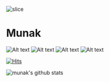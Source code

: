 ![slice](https://capsule-render.vercel.app/api?type=waving&color=B450D2&fontColor=ffffff&height=200&text=munak&fontAlign=70&fontAlignY=40&desc=munak&descAlign=70&descAlignY=55)

# Munak
![Alt text](https://img.shields.io/badge/JavaScript-F7DF1E?style=for-the-badge&logo=JavaScript&logoColor=white) ![Alt text](https://img.shields.io/badge/TypeScript-3178C6?style=for-the-badge&logo=TypeScript&logoColor=white) ![Alt text](https://img.shields.io/badge/Express-000000?style=for-the-badge&logo=Express&logoColor=white) ![Alt text](https://img.shields.io/badge/NestJS-E0234E?style=for-the-badge&logo=NestJS&logoColor=white)

[![Hits](https://hits.seeyoufarm.com/api/count/incr/badge.svg?url=https%3A%2F%2Fgithub.com%2Fmunak%2Fmunak&count_bg=%2379C83D&title_bg=%23555555&icon=&icon_color=%23E7E7E7&title=hits&edge_flat=false)](https://hits.seeyoufarm.com)

![munak's github stats](https://github-readme-stats.vercel.app/api?username=munak&show_icons=true)

<!--
**munak/munak** is a ✨ _special_ ✨ repository because its `README.md` (this file) appears on your GitHub profile.

Here are some ideas to get you started:

- 🔭 I’m currently working on ...
- 🌱 I’m currently learning ...
- 👯 I’m looking to collaborate on ...
- 🤔 I’m looking for help with ...
- 💬 Ask me about ...
- 📫 How to reach me: ...
- 😄 Pronouns: ...
- ⚡ Fun fact: ...
-->
